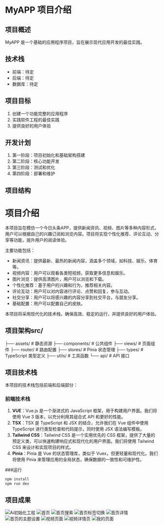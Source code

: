 # MyAPP 项目介绍

## 项目概述
MyAPP 是一个基础的应用程序项目，旨在展示现代应用开发的最佳实践。

## 技术栈
- 前端：待定
- 后端：待定
- 数据库：待定

## 项目目标
1. 创建一个功能完整的应用程序
2. 实践软件工程的最佳实践
3. 提供良好的用户体验

## 开发计划
1. 第一阶段：项目初始化和基础架构搭建
2. 第二阶段：核心功能开发
3. 第三阶段：测试和优化
4. 第四阶段：部署和维护

## 项目结构

# 项目介绍
本项目旨在模仿一个今日头条APP，提供新闻资讯、视频、图片等多种内容形式，用户可以根据自己的兴趣订阅和浏览内容。项目将实现个性化推荐、评论互动、分享等功能，提升用户的阅读体验。

主要功能包括：
- 新闻资讯：提供最新、最热的新闻内容，涵盖多个领域，如科技、娱乐、体育等。
- 视频内容：用户可以观看各类短视频，获取更多信息和娱乐。
- 图片浏览：提供高清图片，用户可以浏览和下载。
- 个性化推荐：基于用户的兴趣和行为，推荐相关内容。
- 评论互动：用户可以对内容进行评论、点赞和回复，参与互动。
- 社交分享：用户可以将感兴趣的内容分享到社交平台，与朋友分享。
- 基础配置：用户可以配置自己的皮肤。

本项目将采用现代化的技术栈，确保高效、稳定的运行，并提供良好的用户体验。

## 项目架构src/
  ├── assets/        # 静态资源
  ├── components/    # 公共组件
  ├── views/         # 页面组件
  ├── router/        # 路由配置
  ├── stores/        # Pinia 状态管理
  ├── types/         # TypeScript 类型定义
  ├── utils/         # 工具函数
  └── api/           # API 接口

## 项目技术栈
本项目的技术栈包括前端和后端部分：

### 前端技术栈
1. **VUE**：Vue.js 是一个渐进式的 JavaScript 框架，用于构建用户界面。我们将使用 Vue 3 版本，以充分利用其组合式 API 和更好的性能。
2. **TSX**：TSX 是 TypeScript 和 JSX 的结合，允许我们在 Vue 组件中使用 TypeScript 进行类型检查和代码提示，同时使用 JSX 语法编写模板。
3. **Tailwind CSS**：Tailwind CSS 是一个实用优先的 CSS 框架，提供了大量的预定义类，可以快速构建响应式和现代化的用户界面。我们将使用 Tailwind CSS 来设计和实现项目的样式。
4. **Pinia**：Pinia 是 Vue 的状态管理库，类似于 Vuex，但更轻量和现代化。我们将使用 Pinia 来管理应用的全局状态，确保数据的一致性和可维护性。


###运行
```bash
npm install
npm run dev
```


## 项目成果
![Ai初始化工程](使用AI初始化工程记录.png)
![首页](首页.png)
![首页搜索](首页搜索.png)
![首页标签切换](首页标签切换.png)
![首页详情](首页详情.png)
![首页的主题设置](首页的主题设置.png)
![视频页面](视频页面.png)
![视频详情页](视频详情页.png)
![我的页面](我的页面.png)
